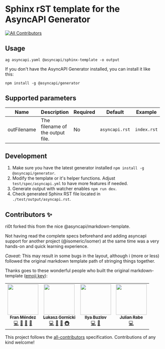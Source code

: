 # Sphinx rST template for the AsyncAPI Generator
<!-- ALL-CONTRIBUTORS-BADGE:START - Do not remove or modify this section -->
[![All Contributors](https://img.shields.io/badge/all_contributors-4-orange.svg?style=flat-square)](#contributors-)
<!-- ALL-CONTRIBUTORS-BADGE:END -->

## Usage

```
ag asyncapi.yaml @asyncapi/sphinx-template -o output
```

If you don't have the AsyncAPI Generator installed, you can install it like this:

```
npm install -g @asyncapi/generator
```
## Supported parameters

|Name|Description|Required|Default|Example|
|---|---|---|---|---|
|outFilename|The filename of the output file.|No|`asyncapi.rst`|`index.rst`|

## Development

1. Make sure you have the latest generator installed `npm install -g @asyncapi/generator`.
1. Modify the template or it's helper functions. Adjust `test/spec/asyncapi.yml` to have more features if needed.
1. Generate output with watcher enables `npm run dev`.
1. Check generated Sphinx RST file located in `./test/output/asyncapi.rst`.

## Contributors ✨

ri0t forked this from the nice @asyncapi/markdown-template.

Not having read the complete specs beforehand and adding asyncapi support for 
another project (@isomeric/isomer) at the same time was a very hands-on and quick learning experience.

*Caveat:* This may result in some bugs in the layout, although i (more or less) 
followed the original markdown template path of stringing things together.

Thanks goes to these wonderful people who built the original markdown-template  ([emoji key](https://allcontributors.org/docs/en/emoji-key)):

<!-- ALL-CONTRIBUTORS-LIST:START - Do not remove or modify this section -->
<!-- prettier-ignore-start -->
<!-- markdownlint-disable -->
<table>
  <tr>
    <td align="center"><a href="http://www.fmvilas.com"><img src="https://avatars3.githubusercontent.com/u/242119?v=4" width="100px;" alt=""/><br /><sub><b>Fran Méndez</b></sub></a><br /><a href="https://github.com/asyncapi/sphinx-template/commits?author=fmvilas" title="Code">💻</a> <a href="https://github.com/asyncapi/sphinx-template/commits?author=fmvilas" title="Documentation">📖</a> <a href="https://github.com/asyncapi/sphinx-template/pulls?q=is%3Apr+reviewed-by%3Afmvilas" title="Reviewed Pull Requests">👀</a> <a href="#ideas-fmvilas" title="Ideas, Planning, & Feedback">🤔</a></td>
    <td align="center"><a href="https://resume.github.io/?derberg"><img src="https://avatars1.githubusercontent.com/u/6995927?v=4" width="100px;" alt=""/><br /><sub><b>Lukasz Gornicki</b></sub></a><br /><a href="https://github.com/asyncapi/sphinx-template/commits?author=derberg" title="Code">💻</a> <a href="https://github.com/asyncapi/sphinx-template/commits?author=derberg" title="Documentation">📖</a> <a href="https://github.com/asyncapi/sphinx-template/pulls?q=is%3Apr+reviewed-by%3Aderberg" title="Reviewed Pull Requests">👀</a> <a href="#infra-derberg" title="Infrastructure (Hosting, Build-Tools, etc)">🚇</a></td>
    <td align="center"><a href="https://github.com/ximyro"><img src="https://avatars0.githubusercontent.com/u/1026811?v=4" width="100px;" alt=""/><br /><sub><b>Ilya Buzlov</b></sub></a><br /><a href="https://github.com/asyncapi/sphinx-template/commits?author=ximyro" title="Code">💻</a> <a href="https://github.com/asyncapi/sphinx-template/issues?q=author%3Aximyro" title="Bug reports">🐛</a></td>
    <td align="center"><a href="https://deltaeight.de"><img src="https://avatars1.githubusercontent.com/u/19175262?v=4" width="100px;" alt=""/><br /><sub><b>Julian Rabe</b></sub></a><br /><a href="https://github.com/asyncapi/sphinx-template/commits?author=schw4rzlicht" title="Code">💻</a></td>
  </tr>
</table>

<!-- markdownlint-enable -->
<!-- prettier-ignore-end -->
<!-- ALL-CONTRIBUTORS-LIST:END -->

This project follows the [all-contributors](https://github.com/all-contributors/all-contributors) specification. Contributions of any kind welcome!
